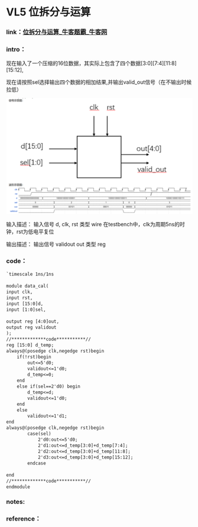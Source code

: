 # **VL5** **位拆分与运算**

### **link**：[位拆分与运算_牛客题霸_牛客网](https://www.nowcoder.com/practice/1649582a755a4fabb9763d07e62a9752?tpId=301&tqId=5000608&ru=/exam/oj&qru=/ta/verilog-start/question-ranking&sourceUrl=%2Fexam%2Foj%3FquestionJobId%3D10%26subTabName%3Donline_coding_page)

### **intro**：

现在输入了一个压缩的16位数据，其实际上包含了四个数据[3:0][7:4][11:8][15:12],

现在请按照sel选择输出四个数据的相加结果,并输出valid_out信号（在不输出时候拉低）

![image-20250104164816363](asset/image-202501022301480871.png)

输入描述：
输入信号  d, clk, rst
类型 wire
在testbench中，clk为周期5ns的时钟，rst为低电平复位

输出描述：
输出信号 validout  out
类型 reg 

### **code**：

```
`timescale 1ns/1ns

module data_cal(
input clk,
input rst,
input [15:0]d,
input [1:0]sel,

output reg [4:0]out,
output reg validout
);
//*************code***********//
reg [15:0] d_temp;
always@(posedge clk,negedge rst)begin
    if(!rst)begin
        out<=5'd0;
        validout<=1'd0;
        d_temp<=0;
    end
    else if(sel==2'd0) begin
        d_temp<=d;
        validout<=1'd0;
    end
    else
        validout<=1'd1;
end
always@(posedge clk,negedge rst)begin
        case(sel)
            2'd0:out<=5'd0;
            2'd1:out<=d_temp[3:0]+d_temp[7:4];
            2'd2:out<=d_temp[3:0]+d_temp[11:8];
            2'd3:out<=d_temp[3:0]+d_temp[15:12];
        endcase

end
//*************code***********//
endmodule
```

### notes:




### reference：



